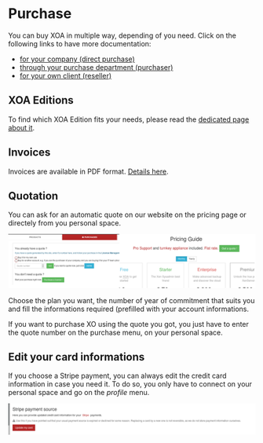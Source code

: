 # Purchase

You can buy XOA in multiple way, depending of you need. Click on the following links to have more documentation:

* [for your company (direct purchase)](directpurchase.md)
* [through your purchase department (purchaser)](through_purchase_department.md)
* [for your own client (reseller)](reseller.md)

## XOA Editions

To find which XOA Edition fits your needs, please read the [dedicated page about it](editions.md).

## Invoices

Invoices are available in PDF format. [Details here](invoices.md).

## Quotation

You can ask for an automatic quote on our website on the pricing page or directely from you personal space. 

![button-quotation](./assets/quotation.png)

Choose the plan you want, the number of year of commitment that suits you and fill the informations required (prefilled with your account informations. 

If you want to purchase XO using the quote you got, you just have to enter the quote number on the purchase menu, on your personal space. 

## Edit your card informations

If you choose a Stripe payment, you can always edit the credit card information in case you need it. To do so, you only have to connect on your personal space and go on the *profile* menu. 

![](./assets/updatecreditcard.png)
